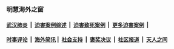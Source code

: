 
### 明慧海外之窗

####  [武汉肺炎](indexes/365.md?t=02160600) &nbsp;|&nbsp;  [迫害案例综述](indexes/328.md?t=02160600) &nbsp;|&nbsp; [迫害致死案例](indexes/277.md?t=02160600)  &nbsp;|&nbsp; [更多迫害案例](indexes/81.md?t=02160600)  &nbsp;|&nbsp; 
####  [时事评论](indexes/19.md?t=02160600) &nbsp;|&nbsp; [海外简讯](indexes/245.md?t=02160600)&nbsp;|&nbsp;  [社会支持](indexes/140.md?t=02160600) &nbsp;|&nbsp; [褒奖决议](indexes/282.md?t=02160600) &nbsp;|&nbsp; [社区报道](indexes/91.md?t=02160600)  &nbsp;|&nbsp; [天人之间](indexes/78.md?t=02160600) 

